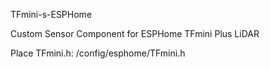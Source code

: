 
TFmini-s-ESPHome

Custom Sensor Component for ESPHome TFmini Plus LiDAR

Place TFmini.h:
/config/esphome/TFmini.h


